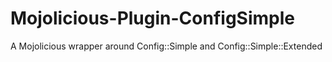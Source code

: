 Mojolicious-Plugin-ConfigSimple
===============================

A Mojolicious wrapper around Config::Simple and Config::Simple::Extended
